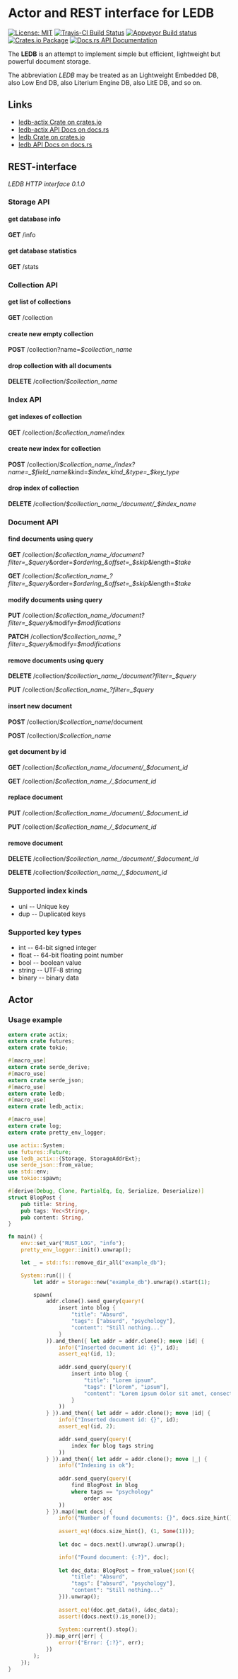 # Actor and REST interface for LEDB

[![License: MIT](https://img.shields.io/badge/License-MIT-brightgreen.svg)](https://opensource.org/licenses/MIT)
[![Travis-CI Build Status](https://travis-ci.org/katyo/ledb.svg?branch=master)](https://travis-ci.org/katyo/ledb)
[![Appveyor Build status](https://ci.appveyor.com/api/projects/status/1wrmhivii22emfxg)](https://ci.appveyor.com/project/katyo/ledb)
[![Crates.io Package](https://img.shields.io/crates/v/ledb-actix.svg?style=popout)](https://crates.io/crates/ledb-actix)
[![Docs.rs API Documentation](https://docs.rs/ledb-actix/badge.svg)](https://docs.rs/crate/ledb-actix)

The **LEDB** is an attempt to implement simple but efficient, lightweight but powerful document storage.

The abbreviation *LEDB* may be treated as an Lightweight Embedded DB, also Low End DB, also Literium Engine DB, also LitE DB, and so on.

## Links

* [ledb-actix Crate on crates.io](https://crates.io/crates/ledb-actix)
* [ledb-actix API Docs on docs.rs](https://docs.rs/crate/ledb-actix)
* [ledb Crate on crates.io](https://crates.io/crates/ledb)
* [ledb API Docs on docs.rs](https://docs.rs/crate/ledb)

## REST-interface

*LEDB HTTP interface 0.1.0*

### Storage API

#### get database info

__GET__ /info

#### get database statistics

__GET__ /stats

### Collection API

#### get list of collections

__GET__ /collection

#### create new empty collection

__POST__ /collection?name=_$collection_name_

#### drop collection with all documents

__DELETE__ /collection/_$collection_name_

### Index API

#### get indexes of collection

__GET__ /collection/_$collection_name_/index

#### create new index for collection

__POST__ /collection/_$collection_name_/index?name=_$field_name_&kind=_$index_kind_&type=_$key_type_

#### drop index of collection

__DELETE__ /collection/_$collection_name_/document/_$index_name_

### Document API

#### find documents using query

__GET__ /collection/_$collection_name_/document?filter=_$query_&order=_$ordering_&offset=_$skip_&length=_$take_

__GET__ /collection/_$collection_name_?filter=_$query_&order=_$ordering_&offset=_$skip_&length=_$take_

#### modify documents using query

__PUT__ /collection/_$collection_name_/document?filter=_$query_&modify=_$modifications_

__PATCH__ /collection/_$collection_name_?filter=_$query_&modify=_$modifications_

#### remove documents using query

__DELETE__ /collection/_$collection_name_/document?filter=_$query_

__PUT__ /collection/_$collection_name_?filter=_$query_

#### insert new document

__POST__ /collection/_$collection_name_/document

__POST__ /collection/_$collection_name_

#### get document by id

__GET__ /collection/_$collection_name_/document/_$document_id_

__GET__ /collection/_$collection_name_/_$document_id_

#### replace document

__PUT__ /collection/_$collection_name_/document/_$document_id_

__PUT__ /collection/_$collection_name_/_$document_id_

#### remove document

__DELETE__ /collection/_$collection_name_/document/_$document_id_

__DELETE__ /collection/_$collection_name_/_$document_id_

### Supported index kinds

* uni -- Unique key
* dup -- Duplicated keys

### Supported key types

* int    -- 64-bit signed integer
* float  -- 64-bit floating point number
* bool   -- boolean value
* string -- UTF-8 string
* binary -- binary data

## Actor

### Usage example

```rust
extern crate actix;
extern crate futures;
extern crate tokio;

#[macro_use]
extern crate serde_derive;
#[macro_use]
extern crate serde_json;
#[macro_use]
extern crate ledb;
#[macro_use]
extern crate ledb_actix;

#[macro_use]
extern crate log;
extern crate pretty_env_logger;

use actix::System;
use futures::Future;
use ledb_actix::{Storage, StorageAddrExt};
use serde_json::from_value;
use std::env;
use tokio::spawn;

#[derive(Debug, Clone, PartialEq, Eq, Serialize, Deserialize)]
struct BlogPost {
    pub title: String,
    pub tags: Vec<String>,
    pub content: String,
}

fn main() {
    env::set_var("RUST_LOG", "info");
    pretty_env_logger::init().unwrap();

    let _ = std::fs::remove_dir_all("example_db");

    System::run(|| {
        let addr = Storage::new("example_db").unwrap().start(1);

        spawn(
            addr.clone().send_query(query!(
                insert into blog {
                    "title": "Absurd",
                    "tags": ["absurd", "psychology"],
                    "content": "Still nothing..."
                }
            )).and_then({ let addr = addr.clone(); move |id| {
                info!("Inserted document id: {}", id);
                assert_eq!(id, 1);
                
                addr.send_query(query!(
                    insert into blog {
                        "title": "Lorem ipsum",
                        "tags": ["lorem", "ipsum"],
                        "content": "Lorem ipsum dolor sit amet, consectetur adipiscing elit, sed do eiusmod tempor incididunt ut labore et dolore magna aliqua. Ut enim ad minim veniam, quis nostrud exercitation ullamco laboris nisi ut aliquip ex ea commodo consequat. Duis aute irure dolor in reprehenderit in voluptate velit esse cillum dolore eu fugiat nulla pariatur. Excepteur sint occaecat cupidatat non proident, sunt in culpa qui officia deserunt mollit anim id est laborum."
                    }
                ))
            } }).and_then({ let addr = addr.clone(); move |id| {
                info!("Inserted document id: {}", id);
                assert_eq!(id, 2);

                addr.send_query(query!(
                    index for blog tags string
                ))
            } }).and_then({ let addr = addr.clone(); move |_| {
                info!("Indexing is ok");
                
                addr.send_query(query!(
                    find BlogPost in blog
                    where tags == "psychology"
                        order asc
                ))
            } }).map(|mut docs| {
                info!("Number of found documents: {}", docs.size_hint().0);
                
                assert_eq!(docs.size_hint(), (1, Some(1)));
                
                let doc = docs.next().unwrap().unwrap();

                info!("Found document: {:?}", doc);
                
                let doc_data: BlogPost = from_value(json!({
                    "title": "Absurd",
                    "tags": ["absurd", "psychology"],
                    "content": "Still nothing..."
                })).unwrap();
                
                assert_eq!(doc.get_data(), &doc_data);
                assert!(docs.next().is_none());
                
                System::current().stop();
            }).map_err(|err| {
                error!("Error: {:?}", err);
            })
        );
    });
}
```
